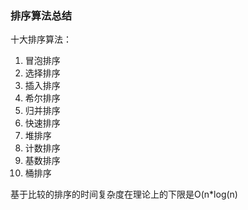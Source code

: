 ### 排序算法总结

十大排序算法：

1. 冒泡排序
2. 选择排序
3. 插入排序
4. 希尔排序
5. 归并排序
6. 快速排序
7. 堆排序
8. 计数排序
9. 基数排序
10. 桶排序



基于比较的排序的时间复杂度在理论上的下限是O(n*log(n) 